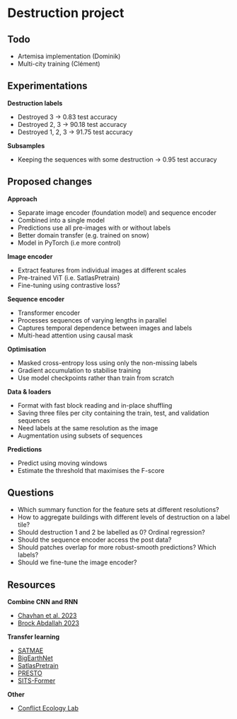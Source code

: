 # Destruction project

## Todo

- Artemisa implementation (Dominik)
- Multi-city training (Clément)

## Experimentations

**Destruction labels**

- Destroyed 3 -> 0.83 test accuracy
- Destroyed 2, 3 -> 90.18 test accuracy
- Destroyed 1, 2, 3 -> 91.75 test accuracy

**Subsamples**

- Keeping the sequences with some destruction -> 0.95 test accuracy

## Proposed changes

**Approach**

- Separate image encoder (foundation model) and sequence encoder
- Combined into a single model
- Predictions use all pre-images with or without labels
- Better domain transfer (e.g. trained on snow)
- Model in PyTorch (i.e more control)

**Image encoder**

- Extract features from individual images at different scales
- Pre-trained ViT (i.e. SatlasPretrain)
- Fine-tuning using contrastive loss?

**Sequence encoder**

- Transformer encoder
- Processes sequences of varying lengths in parallel
- Captures temporal dependence between images and labels
- Multi-head attention using causal mask

**Optimisation**

- Masked cross-entropy loss using only the non-missing labels
- Gradient accumulation to stabilise training
- Use model checkpoints rather than train from scratch

**Data & loaders**

- Format with fast block reading and in-place shuffling
- Saving three files per city containing the train, test, and validation sequences
- Need labels at the same resolution as the image
- Augmentation using subsets of sequences

**Predictions**

- Predict using moving windows
- Estimate the threshold that maximises the F-score

## Questions

- Which summary function for the feature sets at different resolutions?
- How to aggregate buildings with different levels of destruction on a label tile?
- Should destruction 1 and 2 be labelled as 0? Ordinal regression?
- Should the sequence encoder access the post data?
- Should patches overlap for more robust-smooth predictions? Which labels?
- Should we fine-tune the image encoder?

## Resources

**Combine CNN and RNN**

- [Chavhan et al. 2023](https://ieeexplore.ieee.org/document/10192592)
- [Brock Abdallah 2023](https://arxiv.org/pdf/2204.08461.pdf)

**Transfer learning**

- [SATMAE](https://github.com/sustainlab-group/SatMAE?tab=readme-ov-file)
- [BigEarthNet](https://git.tu-berlin.de/rsim/BigEarthNet-S2_19-classes_models)
- [SatlasPretrain](https://github.com/allenai/satlaspretrain_models?tab=readme-ov-file)
- [PRESTO](https://arxiv.org/pdf/2304.14065.pdf)
- [SITS-Former](https://www.sciencedirect.com/science/article/pii/S0303243421003585)

**Other**

- [Conflict Ecology Lab](https://www.conflict-ecology.org/research)